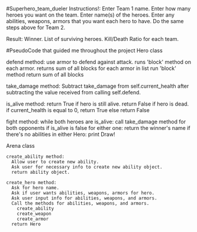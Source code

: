 #Superhero_team_dueler
Instructions!:
  Enter Team 1 name.
  Enter how many heroes you want on the team.
  Enter name(s) of the heroes.
  Enter any abilities, weapons, armors that you want each hero to have.
  Do the same steps above for Team 2.

Result:
  Winner.
  List of surviving heroes.
  Kill/Death Ratio for each team.

#PseudoCode that guided me throughout the project
Hero class

  defend method:
    use armor to defend against attack.
    runs 'block' method on each armor.
    returns sum of all blocks
    for each armor in list
      run 'block' method
    return sum of all blocks

  take_damage method:
    Subtract take_damage from self.current_health after subtracting the value
    received from calling self.defend.

  is_alive method:
    return True if hero is still alive.
    return False if hero is dead.
    if current_health is equal to 0,
      return True
    else
      return False  

  fight method:
    while both  heroes are is_alive:
      call take_damage method for both opponents
      if is_alive is false for either one:
        return the winner's  name
      if there's no abilities in either Hero:
        print Draw!

  Arena class

    create_ability method:
      Allow user to create new ability.
      Ask user for necessary info to create new ability object.
      return ability object.

    create_hero method:
      Ask for hero name.
      Ask if user wants abilities, weapons, armors for hero.
      Ask user input info for abilities, weapons, and armors.
      Call the methods for abilities, weapons, and armors.
        create_ability
        create_weapon
        create_armor
      return Hero
